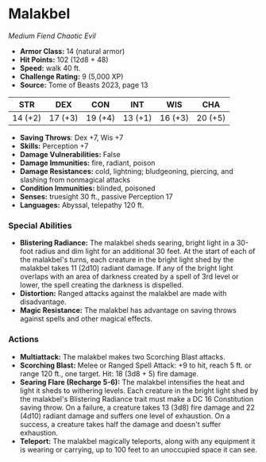 # Malakbel

*Medium* *Fiend* *Chaotic Evil*

- **Armor Class:** 14 (natural armor)
- **Hit Points:** 102 (12d8 + 48)
- **Speed:** walk 40 ft.
- **Challenge Rating:** 9 (5,000 XP)
- **Source:** Tome of Beasts 2023, page 13

| STR | DEX | CON | INT | WIS | CHA |
| --- | --- | --- | --- | --- | --- |
| 14 (+2) | 17 (+3) | 19 (+4) | 13 (+1) | 16 (+3) | 20 (+5) |

- **Saving Throws**: Dex +7, Wis +7
- **Skills:** Perception +7
- **Damage Vulnerabilities:** False
- **Damage Immunities:** fire, radiant, poison
- **Damage Resistances:** cold, lightning; bludgeoning, piercing, and slashing from nonmagical attacks
- **Condition Immunities:** blinded, poisoned
- **Senses:** truesight 30 ft., passive Perception 17
- **Languages:** Abyssal, telepathy 120 ft.

### Special Abilities

- **Blistering Radiance:** The malakbel sheds searing, bright light in a 30-foot radius and dim light for an additional 30 feet. At the start of each of the malakbel's turns, each creature in the bright light shed by the malakbel takes 11 (2d10) radiant damage. If any of the bright light overlaps with an area of darkness created by a spell of 3rd level or lower, the spell creating the darkness is dispelled.
- **Distortion:** Ranged attacks against the malakbel are made with disadvantage.
- **Magic Resistance:** The malakbel has advantage on saving throws against spells and other magical effects.

### Actions

- **Multiattack:** The malakbel makes two Scorching Blast attacks.
- **Scorching Blast:** Melee or Ranged Spell Attack: +9 to hit, reach 5 ft. or range 120 ft., one target. Hit: 18 (3d8 + 5) fire damage.
- **Searing Flare (Recharge 5-6):** The malakbel intensifies the heat and light it sheds to withering levels. Each creature in the bright light shed by the malakbel's Blistering Radiance trait must make a DC 16 Constitution saving throw. On a failure, a creature takes 13 (3d8) fire damage and 22 (4d10) radiant damage and suffers one level of exhaustion. On a success, a creature takes half the damage and doesn't suffer exhaustion.
- **Teleport:** The malakbel magically teleports, along with any equipment it is wearing or carrying, up to 100 feet to an unoccupied space it can see.
